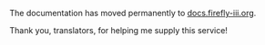 The documentation has moved permanently to [docs.firefly-iii.org](https://docs.firefly-iii.org/firefly-iii/concepts/currencies/).

Thank you, translators, for helping me supply this service!

